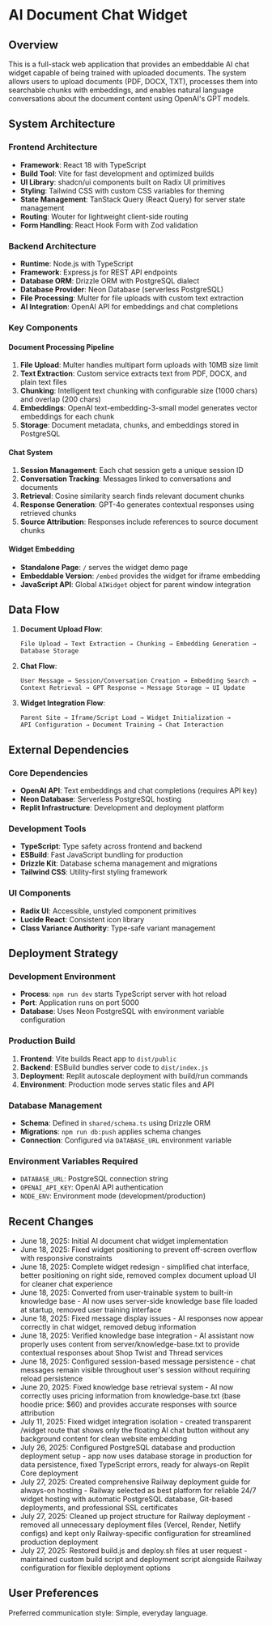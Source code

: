 # AI Document Chat Widget

## Overview

This is a full-stack web application that provides an embeddable AI chat widget capable of being trained with uploaded documents. The system allows users to upload documents (PDF, DOCX, TXT), processes them into searchable chunks with embeddings, and enables natural language conversations about the document content using OpenAI's GPT models.

## System Architecture

### Frontend Architecture
- **Framework**: React 18 with TypeScript
- **Build Tool**: Vite for fast development and optimized builds
- **UI Library**: shadcn/ui components built on Radix UI primitives
- **Styling**: Tailwind CSS with custom CSS variables for theming
- **State Management**: TanStack Query (React Query) for server state management
- **Routing**: Wouter for lightweight client-side routing
- **Form Handling**: React Hook Form with Zod validation

### Backend Architecture
- **Runtime**: Node.js with TypeScript
- **Framework**: Express.js for REST API endpoints
- **Database ORM**: Drizzle ORM with PostgreSQL dialect
- **Database Provider**: Neon Database (serverless PostgreSQL)
- **File Processing**: Multer for file uploads with custom text extraction
- **AI Integration**: OpenAI API for embeddings and chat completions

### Key Components

#### Document Processing Pipeline
1. **File Upload**: Multer handles multipart form uploads with 10MB size limit
2. **Text Extraction**: Custom service extracts text from PDF, DOCX, and plain text files
3. **Chunking**: Intelligent text chunking with configurable size (1000 chars) and overlap (200 chars)
4. **Embeddings**: OpenAI text-embedding-3-small model generates vector embeddings for each chunk
5. **Storage**: Document metadata, chunks, and embeddings stored in PostgreSQL

#### Chat System
1. **Session Management**: Each chat session gets a unique session ID
2. **Conversation Tracking**: Messages linked to conversations and documents
3. **Retrieval**: Cosine similarity search finds relevant document chunks
4. **Response Generation**: GPT-4o generates contextual responses using retrieved chunks
5. **Source Attribution**: Responses include references to source document chunks

#### Widget Embedding
- **Standalone Page**: `/` serves the widget demo page
- **Embeddable Version**: `/embed` provides the widget for iframe embedding
- **JavaScript API**: Global `AIWidget` object for parent window integration

## Data Flow

1. **Document Upload Flow**:
   ```
   File Upload → Text Extraction → Chunking → Embedding Generation → Database Storage
   ```

2. **Chat Flow**:
   ```
   User Message → Session/Conversation Creation → Embedding Search → 
   Context Retrieval → GPT Response → Message Storage → UI Update
   ```

3. **Widget Integration Flow**:
   ```
   Parent Site → Iframe/Script Load → Widget Initialization → 
   API Configuration → Document Training → Chat Interaction
   ```

## External Dependencies

### Core Dependencies
- **OpenAI API**: Text embeddings and chat completions (requires API key)
- **Neon Database**: Serverless PostgreSQL hosting
- **Replit Infrastructure**: Development and deployment platform

### Development Tools
- **TypeScript**: Type safety across frontend and backend
- **ESBuild**: Fast JavaScript bundling for production
- **Drizzle Kit**: Database schema management and migrations
- **Tailwind CSS**: Utility-first styling framework

### UI Components
- **Radix UI**: Accessible, unstyled component primitives
- **Lucide React**: Consistent icon library
- **Class Variance Authority**: Type-safe variant management

## Deployment Strategy

### Development Environment
- **Process**: `npm run dev` starts TypeScript server with hot reload
- **Port**: Application runs on port 5000
- **Database**: Uses Neon PostgreSQL with environment variable configuration

### Production Build
1. **Frontend**: Vite builds React app to `dist/public`
2. **Backend**: ESBuild bundles server code to `dist/index.js`
3. **Deployment**: Replit autoscale deployment with build/run commands
4. **Environment**: Production mode serves static files and API

### Database Management
- **Schema**: Defined in `shared/schema.ts` using Drizzle ORM
- **Migrations**: `npm run db:push` applies schema changes
- **Connection**: Configured via `DATABASE_URL` environment variable

### Environment Variables Required
- `DATABASE_URL`: PostgreSQL connection string
- `OPENAI_API_KEY`: OpenAI API authentication
- `NODE_ENV`: Environment mode (development/production)

## Recent Changes

- June 18, 2025: Initial AI document chat widget implementation
- June 18, 2025: Fixed widget positioning to prevent off-screen overflow with responsive constraints  
- June 18, 2025: Complete widget redesign - simplified chat interface, better positioning on right side, removed complex document upload UI for cleaner chat experience
- June 18, 2025: Converted from user-trainable system to built-in knowledge base - AI now uses server-side knowledge base file loaded at startup, removed user training interface
- June 18, 2025: Fixed message display issues - AI responses now appear correctly in chat widget, removed debug information
- June 18, 2025: Verified knowledge base integration - AI assistant now properly uses content from server/knowledge-base.txt to provide contextual responses about Shop Twist and Thread services
- June 18, 2025: Configured session-based message persistence - chat messages remain visible throughout user's session without requiring reload persistence
- June 20, 2025: Fixed knowledge base retrieval system - AI now correctly uses pricing information from knowledge-base.txt (base hoodie price: $60) and provides accurate responses with source attribution
- July 11, 2025: Fixed widget integration isolation - created transparent /widget route that shows only the floating AI chat button without any background content for clean website embedding
- July 26, 2025: Configured PostgreSQL database and production deployment setup - app now uses database storage in production for data persistence, fixed TypeScript errors, ready for always-on Replit Core deployment
- July 27, 2025: Created comprehensive Railway deployment guide for always-on hosting - Railway selected as best platform for reliable 24/7 widget hosting with automatic PostgreSQL database, Git-based deployments, and professional SSL certificates
- July 27, 2025: Cleaned up project structure for Railway deployment - removed all unnecessary deployment files (Vercel, Render, Netlify configs) and kept only Railway-specific configuration for streamlined production deployment
- July 27, 2025: Restored build.js and deploy.sh files at user request - maintained custom build script and deployment script alongside Railway configuration for flexible deployment options

## User Preferences

Preferred communication style: Simple, everyday language.